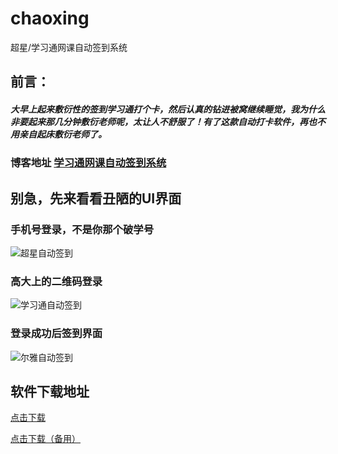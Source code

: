 # chaoxing
超星/学习通网课自动签到系统

## 前言：
##### 大早上起来敷衍性的签到学习通打个卡，然后认真的钻进被窝继续睡觉，我为什么非要起来那几分钟敷衍老师呢，太让人不舒服了！有了这款自动打卡软件，再也不用亲自起床敷衍老师了。
### 博客地址 [学习通网课自动签到系统](https://www.vvhan.com/chaoxingsign.html "学习通网课自动签到系统")
## 别急，先来看看丑陋的UI界面
### 手机号登录，不是你那个破学号

![超星自动签到](https://cdn.jsdelivr.net/gh/uxiaohan/GitImgTypecho/usr/uploads/2020/04/2529285494.jpg)

### 高大上的二维码登录

![学习通自动签到](https://cdn.jsdelivr.net/gh/uxiaohan/GitImgTypecho/usr/uploads/2020/04/1871516569.jpg)

### 登录成功后签到界面

![尔雅自动签到](https://cdn.jsdelivr.net/gh/uxiaohan/GitImgTypecho/usr/uploads/2020/04/1746881194.jpg)

## 软件下载地址
<p>
<a id="download_link" class="download" href="http://d0.ananas.chaoxing.com/download/89b87ee016b516686ac486060e2f240b" rel="external" target="_blank" title="超星尔雅学习通自动签到软件">  
<span><i class="iconfont icon-download"></i>点击下载</span>
</a>
</p>
<p>
<a id="download_link" class="download" href="https://www.lanzous.com/ib1vvba
" rel="external" target="_blank" title="超星尔雅学习通自动签到软件">  
<span><i class="iconfont icon-download"></i>点击下载（备用）</span>
</a>
</p>
